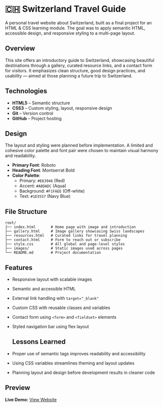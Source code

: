 # 🇨🇭 Switzerland Travel Guide

A personal travel website about Switzerland, built as a final project for an HTML & CSS learning module. The goal was to apply semantic HTML, accessible design, and responsive styling to a multi-page layout.

## Overview

This site offers an introductory guide to Switzerland, showcasing beautiful destinations through a gallery, curated resource links, and a contact form for visitors. It emphasizes clean structure, good design practices, and usability — aimed at those planning a future trip to Switzerland.

## Technologies

- **HTML5** – Semantic structure
- **CSS3** – Custom styling, layout, responsive design
- **Git** – Version control
- **GitHub** – Project hosting

## Design

The layout and styling were planned before implementation. A limited and cohesive color palette and font pair were chosen to maintain visual harmony and readability.

- **Primary Font**: Roboto
- **Heading Font**: Montserrat Bold
- **Color Palette**:
  - Primary: `#E63946` (Red)
  - Accent: `#A8DADC` (Aqua)
  - Background: `#F1FAEE` (Off-white)
  - Text: `#1D3557` (Navy Blue)

## File Structure

```
root/
├── index.html       # Home page with image and introduction
├── gallery.html     # Image gallery showcasing Swiss landscapes
├── resources.html   # Curated links for travel planning
├── contact.html     # Form to reach out or subscribe
├── style.css        # All global and page-level styles
├── images/          # Static images used across pages
└── README.md        # Project documentation
```

## Features

- Responsive layout with scalable images
- Semantic and accessible HTML
- External link handling with `target="_blank"`
- Custom CSS with reusable classes and variables
- Contact form using `<form>` and `<fieldset>` elements
- Styled navigation bar using flex layout

  ## Lessons Learned

- Proper use of semantic tags improves readability and accessibility
- Using CSS variables streamlines theming and layout updates
- Planning layout and design before development results in cleaner code

## Preview

**Live Demo:** [View Website](https://visit-switzerland-kristina.netlify.app/)
